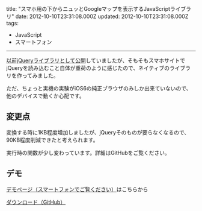 title: "スマホ用の下からニュッとGoogleマップを表示するJavaScriptライブラリ"
date: 2012-10-10T23:31:08.000Z
updated: 2012-10-10T23:31:08.000Z
tags: 
  - JavaScript
  - スマートフォン
---


[以前jQueryライブラリとして公開](http://blog.sus-happy.net/201112/sp-google-maps-jquery/)していましたが、そもそもスマホサイトでjQueryを読み込むこと自体が重荷のように感じたので、ネイティブのライブラリを作ってみました。

ただ、ちょっと実機の実験がiOS6の純正ブラウザのみしか出来ていないので、他のデバイスで動くか心配です。


## 変更点

変換する時に1KB程度増加しましたが、jQueryそのものが要らなくなるので、90KB程度削減できたと考えられます。

実行時の関数が少し変わっています。詳細はGitHubをご覧ください。


## デモ

[デモページ（スマートフォンでご覧ください）](http://demo.sus-happy.net/javascript/SPGMaps2/)はこちらから

[ダウンロード（GitHub）](https://github.com/sus-happy/SPGMaps.js)


